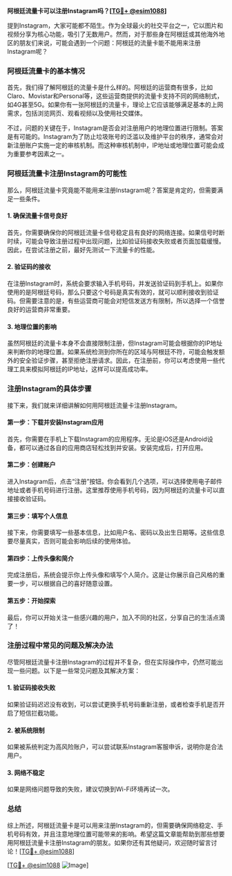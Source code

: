 **阿根廷流量卡可以注册Instagram吗？[[TG💪+ @esim1088](https://t.me/s/esim1088)]**

提到Instagram，大家可能都不陌生。作为全球最火的社交平台之一，它以图片和视频分享为核心功能，吸引了无数用户。然而，对于那些身在阿根廷或其他海外地区的朋友们来说，可能会遇到一个问题：阿根廷的流量卡能不能用来注册Instagram呢？

### **阿根廷流量卡的基本情况**

首先，我们得了解阿根廷的流量卡是什么样的。阿根廷的运营商有很多，比如Claro、Movistar和Personal等，这些运营商提供的流量卡支持不同的网络制式，如4G甚至5G。如果你有一张阿根廷的流量卡，理论上它应该能够满足基本的上网需求，包括浏览网页、观看视频以及使用社交媒体。

不过，问题的关键在于，Instagram是否会对注册用户的地理位置进行限制。答案是有可能的。Instagram为了防止垃圾账号的泛滥以及维护平台的秩序，通常会对新注册账户实施一定的审核机制。而这种审核机制中，IP地址或地理位置可能会成为重要参考因素之一。

### **阿根廷流量卡注册Instagram的可能性**

那么，阿根廷流量卡究竟能不能用来注册Instagram呢？答案是肯定的，但需要满足一些条件。

#### **1. 确保流量卡信号良好**

首先，你需要确保你的阿根廷流量卡信号稳定且有良好的网络连接。如果信号时断时续，可能会导致注册过程中出现问题，比如验证码接收失败或者页面加载缓慢。因此，在尝试注册之前，最好先测试一下流量卡的性能。

#### **2. 验证码的接收**

在注册Instagram时，系统会要求输入手机号码，并发送验证码到手机上。如果你使用的是阿根廷号码，那么只要这个号码是真实有效的，就可以顺利接收到验证码。但需要注意的是，有些运营商可能会对短信发送方有限制，所以选择一个信誉良好的运营商非常重要。

#### **3. 地理位置的影响**

虽然阿根廷的流量卡本身不会直接限制注册，但Instagram可能会根据你的IP地址来判断你的地理位置。如果系统检测到你所在的区域与阿根廷不符，可能会触发额外的安全验证步骤，甚至拒绝注册请求。因此，在注册前，你可以考虑使用一些代理工具来模拟阿根廷的IP地址，这样可以提高成功率。

### **注册Instagram的具体步骤**

接下来，我们就来详细讲解如何用阿根廷流量卡注册Instagram。

#### **第一步：下载并安装Instagram应用**

首先，你需要在手机上下载Instagram的应用程序。无论是iOS还是Android设备，都可以通过各自的应用商店轻松找到并安装。安装完成后，打开应用。

#### **第二步：创建账户**

进入Instagram后，点击“注册”按钮。你会看到几个选项，可以选择使用电子邮件地址或者手机号码进行注册。这里推荐使用手机号码，因为阿根廷的流量卡可以直接接收验证码。

#### **第三步：填写个人信息**

接下来，你需要填写一些基本信息，比如用户名、密码以及出生日期等。这些信息要尽量真实，否则可能会影响后续的使用体验。

#### **第四步：上传头像和简介**

完成注册后，系统会提示你上传头像和填写个人简介。这是让你展示自己风格的重要一步，可以根据自己的喜好随意设置。

#### **第五步：开始探索**

最后，你可以开始关注一些感兴趣的用户，加入不同的社区，分享自己的生活点滴了！

### **注册过程中常见的问题及解决办法**

尽管阿根廷流量卡注册Instagram的过程并不复杂，但在实际操作中，仍然可能出现一些问题。以下是一些常见问题及其解决方案：

#### **1. 验证码接收失败**

如果验证码迟迟没有收到，可以尝试更换手机号码重新注册，或者检查手机是否开启了短信拦截功能。

#### **2. 被系统限制**

如果被系统判定为高风险账户，可以尝试联系Instagram客服申诉，说明你是合法用户。

#### **3. 网络不稳定**

如果是网络问题导致的失败，建议切换到Wi-Fi环境再试一次。

### **总结**

综上所述，阿根廷流量卡是可以用来注册Instagram的，但需要确保网络稳定、手机号码有效，并且注意地理位置可能带来的影响。希望这篇文章能帮助到那些想要用阿根廷流量卡注册Instagram的朋友。如果你还有其他疑问，欢迎随时留言讨论！[[TG💪+ @esim1088](https://t.me/s/esim1088)]

[[TG💪+ @esim1088](https://t.me/s/esim1088) ![Image](https://i.postimg.cc/4NQfJmqS/Snipaste-2025-05-13-00-14-12.png)]